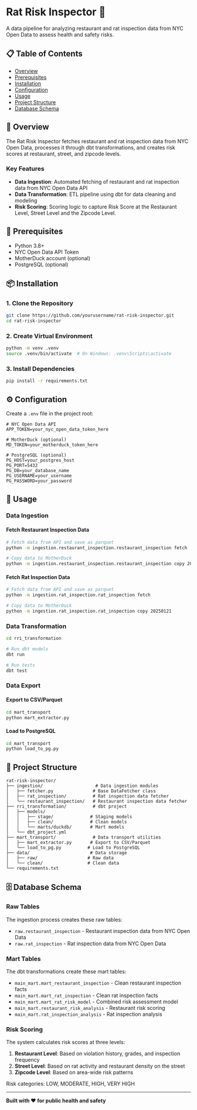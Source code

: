 # Rat Risk Inspector 🐀

A data pipeline for analyzing restaurant and rat inspection data from NYC Open Data to assess health and safety risks.

## 📋 Table of Contents

- [Overview](#overview)
- [Prerequisites](#prerequisites)
- [Installation](#installation)
- [Configuration](#configuration)
- [Usage](#usage)
- [Project Structure](#project-structure)
- [Database Schema](#database-schema)

## 🎯 Overview

The Rat Risk Inspector fetches restaurant and rat inspection data from NYC Open Data, processes it through dbt transformations, and creates risk scores at restaurant, street, and zipcode levels.

### Key Features

- **Data Ingestion**: Automated fetching of restaurant and rat inspection data from NYC Open Data API
- **Data Transformation**: ETL pipeline using dbt for data cleaning and modeling
- **Risk Scoring**: Scoring logic to capture Risk Score at the Restaurant Level, Street Level and the Zipcode Level.

## 🔧 Prerequisites

- Python 3.8+
- NYC Open Data API Token
- MotherDuck account (optional)
- PostgreSQL (optional)

## 📦 Installation

### 1. Clone the Repository

```bash
git clone https://github.com/yourusername/rat-risk-inspector.git
cd rat-risk-inspector
```

### 2. Create Virtual Environment

```bash
python -m venv .venv
source .venv/bin/activate  # On Windows: .venv\Scripts\activate
```

### 3. Install Dependencies

```bash
pip install -r requirements.txt
```

## ⚙️ Configuration

Create a `.env` file in the project root:

```env
# NYC Open Data API
APP_TOKEN=your_nyc_open_data_token_here

# MotherDuck (optional)
MD_TOKEN=your_motherduck_token_here

# PostgreSQL (optional)
PG_HOST=your_postgres_host
PG_PORT=5432
PG_DB=your_database_name
PG_USERNAME=your_username
PG_PASSWORD=your_password
```

## 🚀 Usage

### Data Ingestion

#### Fetch Restaurant Inspection Data

```bash
# Fetch data from API and save as parquet
python -m ingestion.restaurant_inspection.restaurant_inspection fetch

# Copy data to MotherDuck
python -m ingestion.restaurant_inspection.restaurant_inspection copy 20250121
```

#### Fetch Rat Inspection Data

```bash
# Fetch data from API and save as parquet
python -m ingestion.rat_inspection.rat_inspection fetch

# Copy data to MotherDuck
python -m ingestion.rat_inspection.rat_inspection copy 20250121
```

### Data Transformation

```bash
cd rri_transformation

# Run dbt models
dbt run

# Run tests
dbt test
```

### Data Export

#### Export to CSV/Parquet

```bash
cd mart_transport
python mart_extractor.py
```

#### Load to PostgreSQL

```bash
cd mart_transport
python load_to_pg.py
```

## 📁 Project Structure

```
rat-risk-inspector/
├── ingestion/                    # Data ingestion modules
│   ├── fetcher.py               # Base DataFetcher class
│   ├── rat_inspection/          # Rat inspection data fetcher
│   └── restaurant_inspection/   # Restaurant inspection data fetcher
├── rri_transformation/          # dbt project
│   ├── models/
│   │   ├── stage/              # Staging models
│   │   ├── clean/              # Clean models
│   │   └── marts/duckdb/       # Mart models
│   └── dbt_project.yml
├── mart_transport/              # Data transport utilities
│   ├── mart_extractor.py       # Export to CSV/Parquet
│   └── load_to_pg.py          # Load to PostgreSQL
├── data/                       # Data storage
│   ├── raw/                   # Raw data
│   └── clean/                 # Clean data
└── requirements.txt
```

## 🗄️ Database Schema

### Raw Tables

The ingestion process creates these raw tables:

- `raw.restaurant_inspection` - Restaurant inspection data from NYC Open Data
- `raw.rat_inspection` - Rat inspection data from NYC Open Data

### Mart Tables

The dbt transformations create these mart tables:

- `main_mart.mart_restaurant_inspection` - Clean restaurant inspection facts
- `main_mart.mart_rat_inspection` - Clean rat inspection facts  
- `main_mart.mart_rat_risk_model` - Combined risk assessment model
- `main_mart.restaurant_risk_analysis` - Restaurant risk scoring
- `main_mart.rat_inspection_analysis` - Rat inspection analysis

### Risk Scoring

The system calculates risk scores at three levels:

1. **Restaurant Level**: Based on violation history, grades, and inspection frequency
2. **Street Level**: Based on rat activity and restaurant density on the street
3. **Zipcode Level**: Based on area-wide risk patterns

Risk categories: LOW, MODERATE, HIGH, VERY HIGH

---

**Built with ❤️ for public health and safety**
